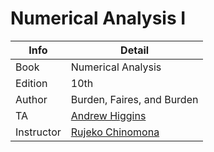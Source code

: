 # Numerical Analysis I
| Info       | Detail                                         |
| ---------- | ---------------------------------------------- |
| Book       | Numerical Analysis                             |
| Edition    | 10th                                           |
| Author     | Burden, Faires, and Burden                     | 
| TA         | [Andrew Higgins](mailto:tuf04026@temple.edu)   |
| Instructor | [Rujeko Chinomona](mailto:tup35487@temple.edu) |